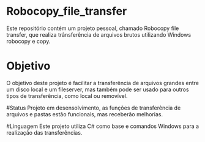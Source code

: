 # Robocopy_file_transfer
Este repositório contém um projeto pessoal, chamado Robocopy file transfer, que realiza trânsferência de arquivos brutos utilizando Windows robocopy e copy.

# Objetivo
O objetivo deste projeto é facilitar a transferência de arquivos grandes entre um disco local e um fileserver, mas também pode ser usado para outros tipos de transferência, como local ou removível.

#Status
Projeto em desensolvimento, as funções de transferência de arquivos e pastas estão funcionais, mas receberão melhorias.

#Linguagem
Este projeto utiliza C# como base e comandos Windows para a realização das transferências.


